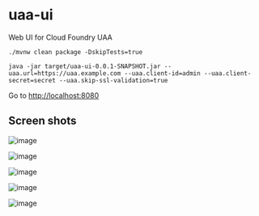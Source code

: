# uaa-ui
Web UI for Cloud Foundry UAA


```
./mvnw clean package -DskipTests=true

java -jar target/uaa-ui-0.0.1-SNAPSHOT.jar --uaa.url=https://uaa.example.com --uaa.client-id=admin --uaa.client-secret=secret --uaa.skip-ssl-validation=true
```

Go to [http://localhost:8080](http://localhost:8080)

## Screen shots

![image](https://user-images.githubusercontent.com/106908/50545405-58ea9480-0c56-11e9-8f5e-20c5ab8e0000.png)

![image](https://user-images.githubusercontent.com/106908/50545409-6273fc80-0c56-11e9-9a42-a4b3ed43e01f.png)

![image](https://user-images.githubusercontent.com/106908/50545410-6dc72800-0c56-11e9-8124-381b0a8b0d40.png)

![image](https://user-images.githubusercontent.com/106908/50545412-7ddf0780-0c56-11e9-9dd3-6afc2a47bc5e.png)

![image](https://user-images.githubusercontent.com/106908/50545415-8afbf680-0c56-11e9-9575-fa975070e717.png)
